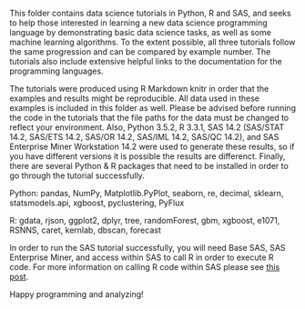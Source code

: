 This folder contains data science tutorials in Python, R and SAS, and seeks to help those interested in learning a new data science programming language by demonstrating basic data science tasks, as well as some machine learning algorithms.  To the extent possible, all three tutorials follow the same progression and can be compared by example number.  The tutorials also include extensive helpful links to the documentation for the programming languages.  

The tutorials were produced using R Markdown knitr in order that the examples and results might be reproducible.  All data used in these examples is included in this folder as well.  Please be advised before running the code in the tutorials that the file paths for the data must be changed to reflect your environment.  Also, Python 3.5.2, R 3.3.1, SAS 14.2 (SAS/STAT 14.2, SAS/ETS 14.2, SAS/OR 14.2, SAS/IML 14.2, SAS/QC 14.2), and SAS Enterprise Miner Workstation 14.2 were used to generate these results, so if you have different versions it is possible the results are differenct.  Finally, there are several Python & R packages that need to be installed in order to go through the tutorial successfully.

Python: pandas, NumPy, Matplotlib.PyPlot, seaborn, re, decimal, sklearn, statsmodels.api, xgboost, pyclustering, PyFlux

R: gdata, rjson, ggplot2, dplyr, tree, randomForest, gbm, xgboost, e1071, RSNNS, caret, kernlab, dbscan, forecast

In order to run the SAS tutorial successfully, you will need Base SAS, SAS Enterprise Miner, and access within SAS to call R in order to execute R code.  For more information on calling R code within SAS please see [this post](https://communities.sas.com/t5/General-SAS-Programming/Run-R-code-inside-SAS-easily/td-p/210116).

Happy programming and analyzing!
